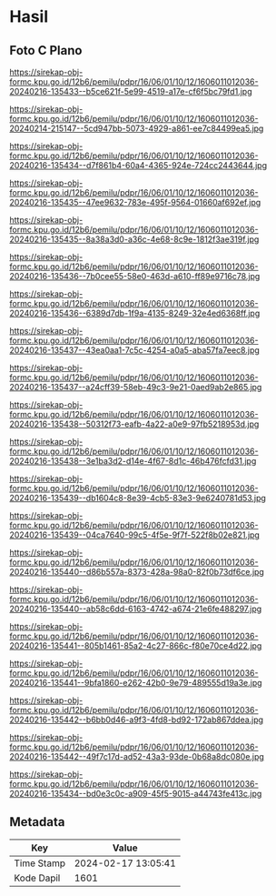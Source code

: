 # Hasil

## Foto C Plano

https://sirekap-obj-formc.kpu.go.id/12b6/pemilu/pdpr/16/06/01/10/12/1606011012036-20240216-135433--b5ce621f-5e99-4519-a17e-cf6f5bc79fd1.jpg

https://sirekap-obj-formc.kpu.go.id/12b6/pemilu/pdpr/16/06/01/10/12/1606011012036-20240214-215147--5cd947bb-5073-4929-a861-ee7c84499ea5.jpg

https://sirekap-obj-formc.kpu.go.id/12b6/pemilu/pdpr/16/06/01/10/12/1606011012036-20240216-135434--d7f861b4-60a4-4365-924e-724cc2443644.jpg

https://sirekap-obj-formc.kpu.go.id/12b6/pemilu/pdpr/16/06/01/10/12/1606011012036-20240216-135435--47ee9632-783e-495f-9564-01660af692ef.jpg

https://sirekap-obj-formc.kpu.go.id/12b6/pemilu/pdpr/16/06/01/10/12/1606011012036-20240216-135435--8a38a3d0-a36c-4e68-8c9e-1812f3ae319f.jpg

https://sirekap-obj-formc.kpu.go.id/12b6/pemilu/pdpr/16/06/01/10/12/1606011012036-20240216-135436--7b0cee55-58e0-463d-a610-ff89e9716c78.jpg

https://sirekap-obj-formc.kpu.go.id/12b6/pemilu/pdpr/16/06/01/10/12/1606011012036-20240216-135436--6389d7db-1f9a-4135-8249-32e4ed6368ff.jpg

https://sirekap-obj-formc.kpu.go.id/12b6/pemilu/pdpr/16/06/01/10/12/1606011012036-20240216-135437--43ea0aa1-7c5c-4254-a0a5-aba57fa7eec8.jpg

https://sirekap-obj-formc.kpu.go.id/12b6/pemilu/pdpr/16/06/01/10/12/1606011012036-20240216-135437--a24cff39-58eb-49c3-9e21-0aed9ab2e865.jpg

https://sirekap-obj-formc.kpu.go.id/12b6/pemilu/pdpr/16/06/01/10/12/1606011012036-20240216-135438--50312f73-eafb-4a22-a0e9-97fb5218953d.jpg

https://sirekap-obj-formc.kpu.go.id/12b6/pemilu/pdpr/16/06/01/10/12/1606011012036-20240216-135438--3e1ba3d2-d14e-4f67-8d1c-46b476fcfd31.jpg

https://sirekap-obj-formc.kpu.go.id/12b6/pemilu/pdpr/16/06/01/10/12/1606011012036-20240216-135439--db1604c8-8e39-4cb5-83e3-9e6240781d53.jpg

https://sirekap-obj-formc.kpu.go.id/12b6/pemilu/pdpr/16/06/01/10/12/1606011012036-20240216-135439--04ca7640-99c5-4f5e-9f7f-522f8b02e821.jpg

https://sirekap-obj-formc.kpu.go.id/12b6/pemilu/pdpr/16/06/01/10/12/1606011012036-20240216-135440--d86b557a-8373-428a-98a0-82f0b73df6ce.jpg

https://sirekap-obj-formc.kpu.go.id/12b6/pemilu/pdpr/16/06/01/10/12/1606011012036-20240216-135440--ab58c6dd-6163-4742-a674-21e6fe488297.jpg

https://sirekap-obj-formc.kpu.go.id/12b6/pemilu/pdpr/16/06/01/10/12/1606011012036-20240216-135441--805b1461-85a2-4c27-866c-f80e70ce4d22.jpg

https://sirekap-obj-formc.kpu.go.id/12b6/pemilu/pdpr/16/06/01/10/12/1606011012036-20240216-135441--9bfa1860-e262-42b0-9e79-489555d19a3e.jpg

https://sirekap-obj-formc.kpu.go.id/12b6/pemilu/pdpr/16/06/01/10/12/1606011012036-20240216-135442--b6bb0d46-a9f3-4fd8-bd92-172ab867ddea.jpg

https://sirekap-obj-formc.kpu.go.id/12b6/pemilu/pdpr/16/06/01/10/12/1606011012036-20240216-135442--49f7c17d-ad52-43a3-93de-0b68a8dc080e.jpg

https://sirekap-obj-formc.kpu.go.id/12b6/pemilu/pdpr/16/06/01/10/12/1606011012036-20240216-135434--bd0e3c0c-a909-45f5-9015-a44743fe413c.jpg


## Metadata

| Key        | Value               |
| ---------- | ------------------- |
| Time Stamp | 2024-02-17 13:05:41 |
| Kode Dapil | 1601                |



